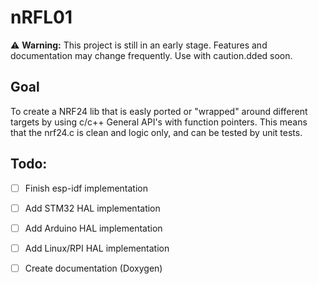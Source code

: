# nRFL01

⚠️ **Warning:** This project is still in an early stage. Features and documentation may change frequently. Use with caution.dded soon.

## Goal
To create a NRF24 lib that is easly ported or "wrapped" around different targets by using c/c++ General API's with function pointers. This means that the nrf24.c is clean and logic only, and can be tested by unit tests. 

## Todo:
- [ ] Finish esp-idf implementation
- [ ] Add STM32 HAL implementation
- [ ] Add Arduino HAL implementation
- [ ] Add Linux/RPI HAL implementation

- [ ] Create documentation (Doxygen)